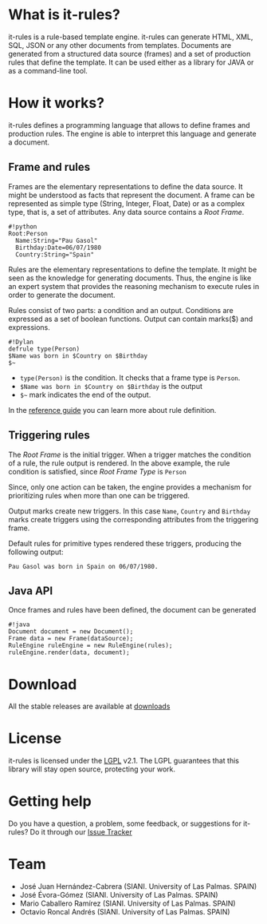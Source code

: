 # What is it-rules? #
it-rules is a rule-based template engine. it-rules can generate HTML, XML, SQL, JSON or any other documents from templates. Documents are generated from a structured data source (frames) and a set of production rules that define the template. It can be used either as a library for JAVA or as a command-line tool. 

# How it works? #
it-rules defines a programming language that allows to define frames and production rules. The engine is able to interpret this language and generate a document.

## Frame and rules ##
Frames are the elementary representations to define the data source. It might be understood as facts that represent the document. A frame can be represented as simple type (String, Integer, Float, Date) or as a complex type, that is, a set of attributes. Any data source contains a *Root Frame*.

```
#!python
Root:Person
  Name:String="Pau Gasol"
  Birthday:Date=06/07/1980
  Country:String="Spain"
```

Rules are the elementary representations to define the template. It might be seen as the knowledge for generating documents. Thus, the engine is like an expert system that provides the reasoning mechanism to execute rules in order to generate the document. 

Rules consist of two parts: a condition and an output. Conditions are expressed as a set of boolean functions. Output can contain marks($) and expressions.

```
#!Dylan
defrule type(Person)
$Name was born in $Country on $Birthday
$~
```

* `type(Person)` is the condition. It checks that a frame type is `Person`. 
* `$Name was born in $Country on $Birthday` is the output
* `$~` mark indicates the end of the output. 

In the [reference guide](referenceguide) you can learn more about rule definition.


## Triggering rules ##

The *Root Frame* is the initial trigger. When a trigger matches the condition of a rule, the rule output is rendered. In the above example, the rule condition is satisfied, since *Root Frame Type* is `Person`

Since, only one action can be taken, the engine provides a mechanism for prioritizing rules when more than one can be triggered. 

Output marks create new triggers. In this case `Name`, `Country` and `Birthday` marks create triggers using the corresponding attributes from the triggering frame. 

Default rules for primitive types rendered these triggers, producing the following output:

```
Pau Gasol was born in Spain on 06/07/1980.
```

## Java API ##
Once frames and rules have been defined, the document can be generated
```
#!java
Document document = new Document();
Frame data = new Frame(dataSource);
RuleEngine ruleEngine = new RuleEngine(rules);
ruleEngine.render(data, document);
```

# Download #
All the stable releases are available at [downloads](http://bitbucket.org/siani/it-rules/downloads)

# License #
it-rules is licensed under the [LGPL](http://www.gnu.org/licenses/lgpl.html) v2.1. The LGPL guarantees that this library will stay open source, protecting your work.

# Getting help #
Do you have a question, a problem, some feedback, or suggestions for it-rules?
Do it through our [Issue Tracker](http://bitbucket.org/siani/it-rules/issues)

# Team #
* José Juan Hernández-Cabrera (SIANI. University of Las Palmas. SPAIN)
* José Évora-Gómez (SIANI. University of Las Palmas. SPAIN)
* Mario Caballero Ramírez (SIANI. University of Las Palmas. SPAIN)
* Octavio Roncal Andrés (SIANI. University of Las Palmas. SPAIN)